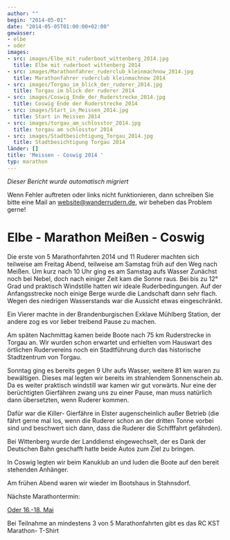 ```yaml
---
author: ""
begin: "2014-05-01"
date: "2014-05-05T01:00:00+02:00"
gewässer:
- elbe
- oder
images:
- src: images/Elbe_mit_ruderboot_wittenberg_2014.jpg
  title: Elbe mit ruderboot wittenberg 2014
- src: images/Marathonfahrer_ruderclub_kleinmachnow_2014.jpg
  title: Marathonfahrer ruderclub kleinmachnow 2014
- src: images/Torgau_im_blick_der_ruderer_2014.jpg
  title: Torgau im blick der ruderer 2014
- src: images/Coswig_Ende_der_Ruderstrecke_2014.jpg
  title: Coswig Ende der Ruderstrecke 2014
- src: images/Start_in_Meissen_2014.jpg
  title: Start in Meissen 2014
- src: images/torgau_am_schlosstor_2014.jpg
  title: torgau am schlosstor 2014
- src: images/Stadtbesichtigung_Torgau_2014.jpg
  title: Stadtbesichtigung Torgau 2014
länder: []
title: 'Meissen - Coswig 2014 '
typ: marathon
---
```



*Dieser Bericht wurde automatisch migriert*

Wenn Fehler auftreten oder links nicht funktionieren, dann schreiben Sie bitte eine Mail an website@wanderrudern.de, wir beheben das Problem gerne!



# Elbe - Marathon Meißen - Coswig


Die erste von 5 Marathonfahrten 2014 und 11 Ruderer machten sich teilweise am Freitag Abend, teilweise am Samstag früh auf den Weg nach Meißen. Um kurz nach 10 Uhr ging es am Samstag aufs Wasser Zunächst noch bei Nebel, doch nach einiger Zeit kam die Sonne raus. Bei bis zu 12° Grad und praktisch Windstille hatten wir ideale Ruderbedingungen. Auf der Anfangsstrecke noch einige Berge wurde die Landschaft dann sehr flach. Wegen des niedrigen Wasserstands war die Aussicht etwas eingeschränkt.

Ein Vierer machte in der Brandenburgischen Exklave Mühlberg Station, der andere zog es vor lieber treibend Pause zu machen.

Am späten Nachmittag kamen beide Boote nach 75 km Ruderstrecke in Torgau an. Wir wurden schon erwartet und erhielten vom Hauswart des örtlichen Rudervereins noch ein Stadtführung durch das historische Stadtzentrum von Torgau.

Sonntag ging es bereits gegen 9 Uhr aufs Wasser, weitere 81 km waren zu bewältigen. Dieses mal legten wir bereits im strahlendem Sonnenschein ab. Da es weiter praktisch windstill war kamen wir gut vorwärts. Nur eine der berüchtigten Gierfähren zwang uns zu einer Pause, man muss natürlich dann übersetzten, wenn Ruderer kommen.

Dafür war die Killer- Gierfähre in Elster augenscheinlich außer Betrieb (die fährt gerne mal los, wenn die Ruderer schon an der dritten Tonne vorbei sind und beschwert sich dann, dass die Ruderer die Schifffahrt gefährden).

Bei Wittenberg wurde der Landdienst eingewechselt, der es Dank der Deutschen Bahn geschafft hatte beide Autos zum Ziel zu bringen.

In Coswig legten wir beim Kanuklub an und luden die Boote auf den bereit stehenden Anhänger.

Am frühen Abend waren wir wieder im Bootshaus in Stahnsdorf.

Nächste Marathontermin:

[Oder 16.-18. Mai](/berichte/2014/oder-_marathon_2014)

Bei Teilnahme an mindestens 3 von 5 Marathonfahrten gibt es das RC KST Marathon- T-Shirt